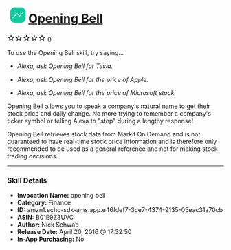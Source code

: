 # &nbsp;<img src="skill_icon" alt="Opening Bell icon" width="36"> [Opening Bell](http://alexa.amazon.com/#skills/amzn1.echo-sdk-ams.app.e46fdef7-3ce7-4374-9135-05eac31a70cb)
![0 stars](../../images/ic_star_border_black_18dp_1x.png)![0 stars](../../images/ic_star_border_black_18dp_1x.png)![0 stars](../../images/ic_star_border_black_18dp_1x.png)![0 stars](../../images/ic_star_border_black_18dp_1x.png)![0 stars](../../images/ic_star_border_black_18dp_1x.png) 0

To use the Opening Bell skill, try saying...

* *Alexa, ask Opening Bell for Tesla.*

* *Alexa, ask Opening Bell for the price of Apple.*

* *Alexa, ask Opening Bell for the price of Microsoft stock.*

Opening Bell allows you to speak a company's natural name to get their stock price and daily change. No more trying to remember a company's ticker symbol or telling Alexa to "stop" during a lengthy response!

Opening Bell retrieves stock data from Markit On Demand and is not guaranteed to have real-time stock price information and is therefore only recommended to be used as a general reference and not for making stock trading decisions.

***

### Skill Details

* **Invocation Name:** opening bell
* **Category:** Finance
* **ID:** amzn1.echo-sdk-ams.app.e46fdef7-3ce7-4374-9135-05eac31a70cb
* **ASIN:** B01E9Z3UVC
* **Author:** Nick Schwab
* **Release Date:** April 20, 2016 @ 17:32:50
* **In-App Purchasing:** No
